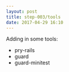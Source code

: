 ```yaml
---
layout: post
title: step-003/tools
date: 2017-04-29 16:10
---
```


Adding in some tools:

-   pry-rails
-   guard
-   guard-minitest
